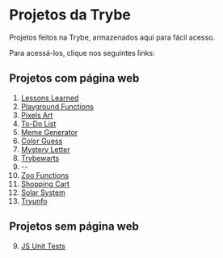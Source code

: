 # Projetos da Trybe

Projetos feitos na Trybe, armazenados aqui para fácil acesso.

Para acessá-los, clique nos seguintes links:

## Projetos com página web

1. [Lessons Learned](https://gudine.github.io/trybe-projetos/1-lessons-learned)
2. [Playground Functions](https://gudine.github.io/trybe-projetos/2-playground-functions)
3. [Pixels Art](https://gudine.github.io/trybe-projetos/3-pixels-art)
4. [To-Do List](https://gudine.github.io/trybe-projetos/4-todo-list)
5. [Meme Generator](https://gudine.github.io/trybe-projetos/5-meme-generator)
6. [Color Guess](https://gudine.github.io/trybe-projetos/6-color-guess)
7. [Mystery Letter](https://gudine.github.io/trybe-projetos/7-mystery-letter)
8. [Trybewarts](https://gudine.github.io/trybe-projetos/8-trybewarts)
9. --
10. [Zoo Functions](https://gudine.github.io/trybe-projetos/10-zoo-functions)
11. [Shopping Cart](https://gudine.github.io/trybe-projetos/11-shopping-cart)
12. [Solar System](https://gudine.github.io/trybe-projetos/12-solar-system)
13. [Tryunfo](https://gudine.github.io/trybe-projetos/13-tryunfo)

## Projetos sem página web

9. [JS Unit Tests](https://github.com/Gudine/trybe-projetos/tree/main/9-js-unit-tests)
